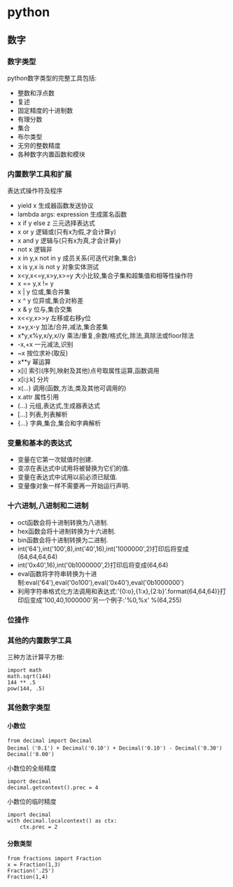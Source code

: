 # python

## 数字

### 数字类型

python数字类型的完整工具包括:

* 整数和浮点数
* 复述
* 固定精度的十进制数
* 有理分数
* 集合
* 布尔类型
* 无穷的整数精度
* 各种数字内置函数和模块
  
### 内置数学工具和扩展

表达式操作符及程序

* yield x                     生成器函数发送协议
* lambda args: expression     生成匿名函数
* x if y else z               三元选择表达式
* x or y                      逻辑或(只有x为假,才会计算y)
* x and y                     逻辑与(只有x为真,才会计算y)
* not x                       逻辑非
* x in y,x not in y           成员关系(可迭代对象,集合)
* x is y,x is not y           对象实体测试
* x<y,x<=y,x>y,x>=y           大小比较,集合子集和超集值和相等性操作符
* x == y,x != y
* x | y                       位或,集合并集
* x ^ y                       位异或,集合对称差
* x & y                       位与,集合交集
* x<<y,x>>y                   左移或右移y位
* x+y,x-y                     加法/合并,减法,集合差集
* x*y,x%y,x/y,x//y            乘法/重复,余数/格式化,除法,真除法或floor除法
* -x,+x                       一元减法,识别
* ~x                          按位求补(取反)
* x**y                        幂运算
* x[i]                        索引(序列,映射及其他)点号取属性运算,函数调用
* x[i:j:k]                    分片
* x(...)                      调用(函数,方法,类及其他可调用的)
* x.attr                      属性引用
* (...)                       元组,表达式,生成器表达式
* [...]                       列表,列表解析
* {...}                       字典,集合,集合和字典解析

### 变量和基本的表达式

* 变量在它第一次赋值时创建.
* 变凉在表达式中试用将被替换为它们的值.
* 变量在表达式中试用以前必须已赋值.
* 变量像对象一样不需要再一开始运行声明.

### 十六进制,八进制和二进制

* oct函数会将十进制转换为八进制.
* hex函数会将十进制转换为十六进制.
* bin函数会将十进制转换为二进制.
* int('64'),int('100',8),int('40',16),int('1000000',2)打印后将变成(64,64,64,64)
* int('0x40',16),int('0b1000000',2)打印后将变成(64,64)
* eval函数将字符串转换为十进制:eval('64'),eval('0o100'),eval('0x40'),eval('0b1000000')
* 利用字符串格式化方法调用和表达式:'{0:o},{1:x},{2:b}'.format(64,64,64)}打印后变成'100,40,1000000'另一个例子:'%0,%x' %(64,255)

### 位操作

### 其他的内置数学工具

三种方法计算平方根:

    import math
    math.sqrt(144)
    144 ** .5
    pow(144, .5)

### 其他数字类型

#### 小数位

    from decimal import Decimal
    Decimal（'0.1') + Decimal('0.10') + Decimal('0.10') - Decimal('0.30')
    Decimal('0.00')

小数位的全局精度

    import decimal
    decimal.getcontext().prec = 4

小数位的临时精度

    import decimal
    with decimal.localcontext() as ctx:
        ctx.prec = 2

#### 分数类型

    from fractions import Fraction
    x = Fraction(1,3)
    Fraction('.25')
    Fraction(1,4)
     